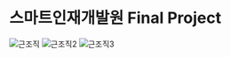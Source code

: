 # 스마트인재개발원 Final Project
![근조직](https://user-images.githubusercontent.com/65816974/129520943-78df2d06-046e-4f10-8a35-0f481966690c.PNG)
![근조직2](https://user-images.githubusercontent.com/65816974/129521393-97721934-1a55-4591-84c0-a18c831be249.PNG)
![근조직3](https://user-images.githubusercontent.com/65816974/129521424-1947dfe8-f685-4aeb-b604-ba16de5065f4.PNG)
